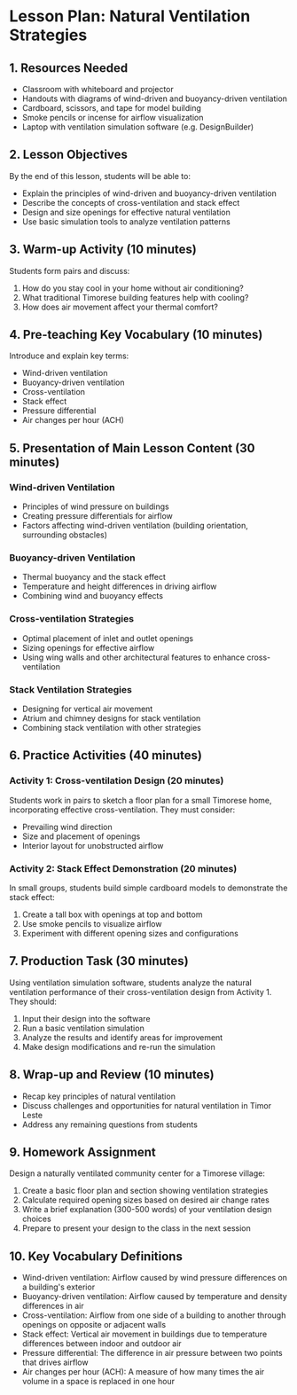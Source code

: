 # Lesson Plan: Natural Ventilation Strategies

## 1. Resources Needed

- Classroom with whiteboard and projector
- Handouts with diagrams of wind-driven and buoyancy-driven ventilation
- Cardboard, scissors, and tape for model building
- Smoke pencils or incense for airflow visualization
- Laptop with ventilation simulation software (e.g. DesignBuilder)

## 2. Lesson Objectives

By the end of this lesson, students will be able to:
- Explain the principles of wind-driven and buoyancy-driven ventilation
- Describe the concepts of cross-ventilation and stack effect
- Design and size openings for effective natural ventilation
- Use basic simulation tools to analyze ventilation patterns

## 3. Warm-up Activity (10 minutes)

Students form pairs and discuss:
1. How do you stay cool in your home without air conditioning?
2. What traditional Timorese building features help with cooling?
3. How does air movement affect your thermal comfort?

## 4. Pre-teaching Key Vocabulary (10 minutes)

Introduce and explain key terms:
- Wind-driven ventilation
- Buoyancy-driven ventilation
- Cross-ventilation
- Stack effect
- Pressure differential
- Air changes per hour (ACH)

## 5. Presentation of Main Lesson Content (30 minutes)

### Wind-driven Ventilation
- Principles of wind pressure on buildings
- Creating pressure differentials for airflow
- Factors affecting wind-driven ventilation (building orientation, surrounding obstacles)

### Buoyancy-driven Ventilation
- Thermal buoyancy and the stack effect
- Temperature and height differences in driving airflow
- Combining wind and buoyancy effects

### Cross-ventilation Strategies
- Optimal placement of inlet and outlet openings
- Sizing openings for effective airflow
- Using wing walls and other architectural features to enhance cross-ventilation

### Stack Ventilation Strategies
- Designing for vertical air movement
- Atrium and chimney designs for stack ventilation
- Combining stack ventilation with other strategies

## 6. Practice Activities (40 minutes)

### Activity 1: Cross-ventilation Design (20 minutes)
Students work in pairs to sketch a floor plan for a small Timorese home, incorporating effective cross-ventilation. They must consider:
- Prevailing wind direction
- Size and placement of openings
- Interior layout for unobstructed airflow

### Activity 2: Stack Effect Demonstration (20 minutes)
In small groups, students build simple cardboard models to demonstrate the stack effect:
1. Create a tall box with openings at top and bottom
2. Use smoke pencils to visualize airflow
3. Experiment with different opening sizes and configurations

## 7. Production Task (30 minutes)

Using ventilation simulation software, students analyze the natural ventilation performance of their cross-ventilation design from Activity 1. They should:
1. Input their design into the software
2. Run a basic ventilation simulation
3. Analyze the results and identify areas for improvement
4. Make design modifications and re-run the simulation

## 8. Wrap-up and Review (10 minutes)

- Recap key principles of natural ventilation
- Discuss challenges and opportunities for natural ventilation in Timor Leste
- Address any remaining questions from students

## 9. Homework Assignment

Design a naturally ventilated community center for a Timorese village:
1. Create a basic floor plan and section showing ventilation strategies
2. Calculate required opening sizes based on desired air change rates
3. Write a brief explanation (300-500 words) of your ventilation design choices
4. Prepare to present your design to the class in the next session

## 10. Key Vocabulary Definitions

- Wind-driven ventilation: Airflow caused by wind pressure differences on a building's exterior
- Buoyancy-driven ventilation: Airflow caused by temperature and density differences in air
- Cross-ventilation: Airflow from one side of a building to another through openings on opposite or adjacent walls
- Stack effect: Vertical air movement in buildings due to temperature differences between indoor and outdoor air
- Pressure differential: The difference in air pressure between two points that drives airflow
- Air changes per hour (ACH): A measure of how many times the air volume in a space is replaced in one hour
